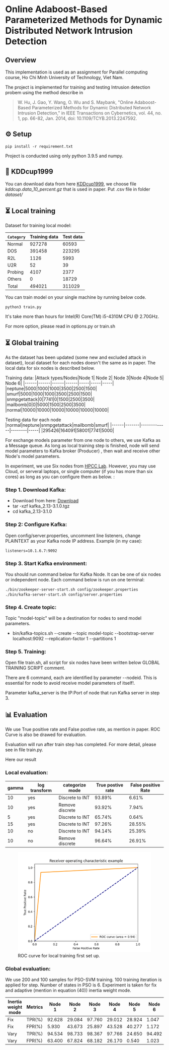 # Online Adaboost-Based Parameterized Methods for Dynamic Distributed Network Intrusion Detection

## Overview

This implementation is used as an assignment for Parallel computing course, Ho Chi Minh University of Technology, Viet Nam. 

The project is implemented for training and testing Intrusion detection probem using the method describe in 

> W. Hu, J. Gao, Y. Wang, O. Wu and S. Maybank, "Online Adaboost-Based Parameterized Methods for Dynamic Distributed Network Intrusion Detection," in IEEE Transactions on Cybernetics, vol. 44, no. 1, pp. 66-82, Jan. 2014, doi: 10.1109/TCYB.2013.2247592.

## ⚙️ Setup
```
pip install -r requirement.txt
```
Project is conducted using only python 3.9.5 and numpy.

## 💾 KDDcup1999
You can download data from here [KDDcup1999](http://kdd.ics.uci.edu/databases/kddcup99/kddcup99.html), we choose file *kddcup.data_10_percent.gz* that is used in paper. 
Put .csv file in folder *dataset/*

## ⏳ Local training

Dataset for training local model:

|`Category`|Training data|Test data|
|----------|-------------|---------|
|Normal    |927278       |60593|
|DOS|391458|223295|
|R2L|1126|5993|
|U2R|52|39|
|Probing|4107|2377|
|Others|0|18729|
|Total |494021|311029|

You can train model on your single machine by running below code. 
```
python3 train.py
```
It's take more than hours for Intel(R) Core(TM) i5-4310M CPU @ 2.70GHz.

For more option, please read in options.py or train.sh

## ⏳ Global training
As the dataset has been updated (some new and excluded attack in dataset), local dataset for each nodes doesn't the same as in paper. The local data for six nodes is described below.

Training data:
|Attack types/Nodes|Node 1| Node 2| Node 3|Node 4|Node 5| Node 6|
|------|------|------|------|-----|-----|-----|
|neptune|5000|1000|1000|3500|2500|1500|
|smurf|5000|1000|1000|3500|2500|1500|
|snmpgetattack|0|7741|0|1500|2500|3500|
|mailbomb|0|0|5000|1500|2500|3500|
|normal|10000|10000|10000|10000|10000|10000|

Testing data for each node
|normal|neptune|snmpgetattack|mailbomb|smurf|
|------|-------|-------------|--------|-----|
|295426|164091|58001|7741|5000|

For exchange models parameter from one node to others, we use Kafka as a Message queue. As long as local training step is finished, node will send model parameters to Kafka broker (Producer) , then wait and receive other Node's model parameters. 

In experiment, we use Six nodes from [HPCC Lab](http://hpcc.hcmut.edu.vn/). However, you may use Cloud, or serveral laptops, or single computer (if you has more than six cores) as long as you can configure them as below. 
:
### Step 1. Download Kafka:
- Download from here: [Download](https://www.apache.org/dyn/closer.cgi?path=/kafka/3.1.0/kafka_2.13-3.1.0.tgz)
- tar -xzf kafka_2.13-3.1.0.tgz
- cd kafka_2.13-3.1.0
### Step 2: Configure Kafka:
Open config/server.properties, uncomment line listeners, change PLAINTEXT as your Kafka node IP address. Example (in my case):
```
listeners=10.1.6.7:9092
```
### Step 3. Start Kafka environment:
You should run command below for Kafka Node. It can be one of six nodes or independent node. Each command below is run on one terminal:
```
./bin/zookeeper-server-start.sh config/zookeeper.properties
./bin/kafka-server-start.sh config/server.properties
```
### Step 4. Create topic:
Topic "model-topic" will be a destination for nodes to send model parameters.
- bin/kafka-topics.sh --create --topic model-topic --bootstrap-server localhost:9092 --replication-factor 1 --partitions 1

### Step 5. Training:
Open file train.sh, all script for six nodes have been written below GLOBAL TRAINING SCRIPT comment. 

There are 6 command, each are identified by parameter --nodeid. This is essential for node to avoid receive model parameters of itself!.  

Parameter kafka_server is the IP:Port of node that run Kafka server in step 3. 

## 📊 Evaluation
We use True positive rate and False postive rate, as mention in paper. ROC Curve is also be drawed for evaluation.

Evaluation will run after train step has completed. For more detail, please see in file train.py.

Here our result
### Local evaluation:
|gamma|log transform|categorize mode|True postive rate|False positive Rate|
|-----|-------------|---------------|-----------------|-------------------|
|10   |yes          |Discrete to INT|93.89%           |6.61%              |
|10   |yes          |Remove discrete|93.92%           |7.94%              |
|5    |yes          |Discrete to INT|65.74%           |0.64%              |
|15   |yes          |Discrete to INT|97.26%           |28.55%             |
|10   |no           |Discrete to INT|94.14%           |25.39%             |
|10   |no           |Remove discrete|96.64%           |26.91%             |

<figure>
    <img src="results/local_setup3.png">
    <figcaption>ROC curve for local training first set up.</figcaption>
</figure>

### Global evaluation:
We use 200 and 100 samples for PSO-SVM training. 100 training iteration is applied for step. Number of states in PSO is 6. Experiment is taken for fix and adaptive (mention in equation (40)) inertia weight mode. 

|Inertia weight mode|Metrics|Node 1|Node 2|Node 3|Node 4|Node 5|Node 6|
|--------------|-------------|------|--------|------|------|------|------|
|Fix           |TPR(%)          |92.628|29.084|97.760|29.012|28.924|1.047|
|Fix|FPR(%)|5.930|43.673|25.897|43.528|40.277|1.172|
Vary|TPR(%)|94.534|98.733|98.367|97.766|24.650|94.492|
Vary|FPR(%)|63.400|67.824|68.182|26.170|0.540|1.023|

